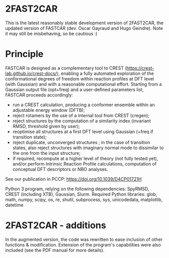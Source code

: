 # 2FAST2CAR 
This is the latest reasonably stable development version of 2FAST2CAR, the updated version of FASTCAR (dev. Oscar Gayraud and Hugo Geindre). Note it may still be misbehaving, so be cautious :)

# Principle
FASTCAR is designed as a complementary tool to CREST (https://crest-lab.github.io/crest-docs/), enabling a fully automated exploration of the conformational degrees of freedom within reaction profiles at DFT level (with Gaussian) and with a reasonable computational effort.
Starting from a Gaussian output file (opt+freq) and a user-defined parameters list, FASTCAR proceeds accordingly:
- run a CREST calculation, producing a conformer ensemble within an adjustable energy window (DFTB);
- reject rotamers by the use of a internal tool from CREST (cregen);
- reject structures by the computation of a similarity index (invariant RMSD, threshold given by user);
- reoptimise all structures at a first DFT level using Gaussian (+freq if transition state);
- reject duplicate, unconverged structures ; in the case of transition states, also reject structures with imaginary normal mode to dissimilar to the one from the input structure;
- if required, recompute at a higher level of theory (not fully tested yet), and/or perform Intrinsic Reaction Profile calculations, computation of conceptual DFT descriptors or NBO analyses.

See our publication in PCCP: https://doi.org/10.1039/D4CP01721H

Python 3 program, relying on the following dependencies: SpyRMSD, CREST (including XTB), Gaussian, Slurm. 
Required Python libraries: glob, math, numpy, scipy, os, re, shutil, subprocess, sys, unicodedata, matplotlib, datetime

# 2FAST2CAR - additions
In the augmented version, the code was rewritten to ease inclusion of other functions & modification. Extension of the program's capabilities were also included (see the PDF manual for more details). 
